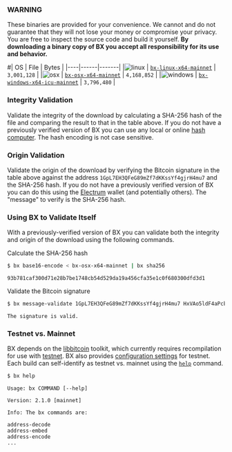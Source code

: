 ### WARNING
These binaries are provided for your convenience. We cannot and do not guarantee that they will not lose your money or compromise your privacy. You are free to inspect the source code and build it yourself. **By downloading a binary copy of BX you accept all responsibility for its use and behavior.**

#| OS | File | Bytes |
|----|------|-------|
|![linux](https://github.com/libbitcoin/libbitcoin-explorer/wiki/linux.png) | [`bx-linux-x64-mainnet`](https://github.com/libbitcoin/libbitcoin-explorer/releases/download/v2.1.0/bx-linux-x64-mainnet) | `3,001,128` |
|![osx](https://github.com/libbitcoin/libbitcoin-explorer/wiki/osx.png) | [`bx-osx-x64-mainnet`](https://github.com/libbitcoin/libbitcoin-explorer/releases/download/v2.1.0/bx-osx-x64-mainnet) | `4,168,852` |
|![windows](https://github.com/libbitcoin/libbitcoin-explorer/wiki/windows.png) | [`bx-windows-x64-icu-mainnet`](https://github.com/libbitcoin/libbitcoin-explorer/releases/download/v2.1.0/bx-windows-x64-icu-mainnet) | `3,796,480` |

### Integrity Validation
Validate the integrity of the download by calculating a SHA-256 hash of the file and comparing the result to that in the table above. If you do not have a previously verified version of BX you can use any local or online [hash computer](http://onlinemd5.com). The hash encoding is not case sensitive.

### Origin Validation
Validate the origin of the download by verifying the Bitcoin signature in the table above against the address `1GpL7EH3QFeG89mZf7dKKssYf4gjrH4mu7` and the SHA-256 hash. If you do not have a previously verified version of BX you can do this using the [Electrum](https://bsidebtc.com/sign-verify-message-electrum) wallet (and potentially others). The "message" to verify is the SHA-256 hash.

### Using BX to Validate Itself
With a previously-verified version of BX you can validate both the integrity and origin of the download using the following commands.

Calculate the SHA-256 hash
```sh
$ bx base16-encode < bx-osx-x64-mainnet | bx sha256
```
```
93b781caf300d71e28b7be1748cb54d529da19a456cfa35e1c0f680300dfd3d1
```

Validate the Bitcoin signature
```sh
$ bx message-validate 1GpL7EH3QFeG89mZf7dKKssYf4gjrH4mu7 HxVAo5ldF4aPcbnKxcsvPuuyOh1Sb2LPPfEJwRQc2UzKa1/9rSIes0B0YM87jHQjsCCUmpm5/EeFkCh26tWKQiI= 93b781caf300d71e28b7be1748cb54d529da19a456cfa35e1c0f680300dfd3d1
```
```
The signature is valid.
```

### Testnet vs. Mainnet
BX depends on the [libbitcoin](https://github.com/libbitcoin/libbitcoin) toolkit, which currently requires recompilation for use with [testnet](https://en.bitcoin.it/wiki/Testnet). BX also provides [configuration settings](https://github.com/libbitcoin/libbitcoin-explorer/wiki/Configuration-Settings) for testnet. Each build can self-identify as testnet vs. mainnet using the [`help`](bx-help#example-1) command.
```sh
$ bx help
```
```
Usage: bx COMMAND [--help]

Version: 2.1.0 [mainnet]

Info: The bx commands are:

address-decode
address-embed
address-encode
...
```